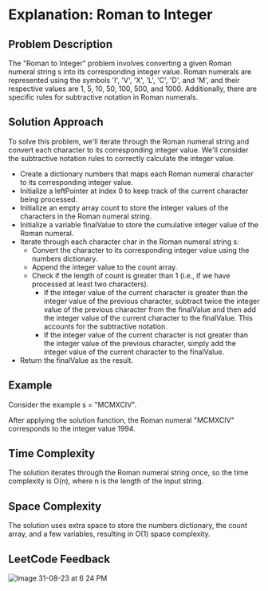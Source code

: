 # Explanation: Roman to Integer

## Problem Description

The "Roman to Integer" problem involves converting a given Roman numeral string s into its corresponding integer value. Roman numerals are represented using the symbols 'I', 'V', 'X', 'L', 'C', 'D', and 'M', and their respective values are 1, 5, 10, 50, 100, 500, and 1000. Additionally, there are specific rules for subtractive notation in Roman numerals.

## Solution Approach

To solve this problem, we'll iterate through the Roman numeral string and convert each character to its corresponding integer value. We'll consider the subtractive notation rules to correctly calculate the integer value.

- Create a dictionary numbers that maps each Roman numeral character to its corresponding integer value.
- Initialize a leftPointer at index 0 to keep track of the current character being processed.
- Initialize an empty array count to store the integer values of the characters in the Roman numeral string.
- Initialize a variable finalValue to store the cumulative integer value of the Roman numeral.
- Iterate through each character char in the Roman numeral string s:
  - Convert the character to its corresponding integer value using the numbers dictionary.
  - Append the integer value to the count array.
  - Check if the length of count is greater than 1 (i.e., if we have processed at least two characters).
    - If the integer value of the current character is greater than the integer value of the previous character, subtract twice the integer value of the previous character from the finalValue and then add the integer value of the current character to the finalValue. This accounts for the subtractive notation.
    - If the integer value of the current character is not greater than the integer value of the previous character, simply add the integer value of the current character to the finalValue.
- Return the finalValue as the result.

## Example

Consider the example s = "MCMXCIV".

After applying the solution function, the Roman numeral "MCMXCIV" corresponds to the integer value 1994.

## Time Complexity

The solution iterates through the Roman numeral string once, so the time complexity is O(n), where n is the length of the input string.

## Space Complexity

The solution uses extra space to store the numbers dictionary, the count array, and a few variables, resulting in O(1) space complexity.

## LeetCode Feedback
![Image 31-08-23 at 6 24 PM](https://github.com/guilhermemello07/LeetCode-Swift/assets/72673965/429bd5ff-c5ce-4b42-809d-e26ee271259f)

